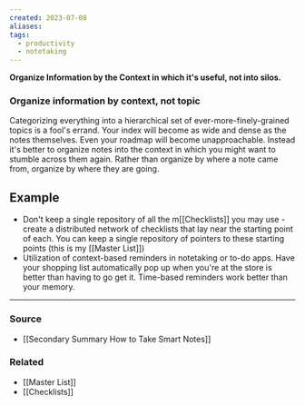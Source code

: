 ```yaml
---
created: 2023-07-08
aliases: 
tags:
  - productivity
  - notetaking
---
```

**Organize Information by the Context in which it's useful, not into silos.**

### Organize information by context, not topic

Categorizing everything into a hierarchical set of ever-more-finely-grained topics is a fool's errand. Your index will become as wide and dense as the notes themselves. Even your roadmap will become unapproachable. Instead it's better to organize notes into the context in which you might want to stumble across them again. Rather than organize by where a note came from, organize by where they are going. 

## Example

- Don't keep a single repository of all the m[[Checklists]] you may use - create a distributed network of checklists that lay near the starting point of each. You can keep a single repository of pointers to these starting points (this is my [[Master List]])
- Utilization of context-based reminders in notetaking or to-do apps. Have your shopping list automatically pop up when you're at the store is better than having to go get it. Time-based reminders work better than your memory.

****
### Source
- [[Secondary Summary How to Take Smart Notes]]

### Related
- [[Master List]]
- [[Checklists]]